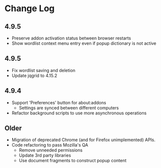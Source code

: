 # Change Log
## 4.9.5
- Preserve addon activation status between browser restarts
- Show wordlist context menu entry even if popup dictionary is not active

## 4.9.5
- Fix wordlist saving and deletion
- Update jqgrid to 4.15.2

## 4.9.4
- Support 'Preferences' button for about:addons
  - Settings are synced between different computers
- Refactor background scripts to use more asynchronous operations

## Older
- Migration of deprecated Chrome (and for Firefox unimplemented) APIs.
- Code refactoring to pass Mozilla's QA
  - Remove unneeded permissions
  - Update 3rd party libraries
  - Use document fragments to construct popup content
